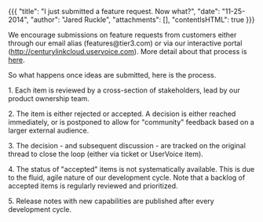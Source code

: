 {{{
  "title": "I just submitted a feature request.  Now what?",
  "date": "11-25-2014",
  "author": "Jared Ruckle",
  "attachments": [],
  "contentIsHTML": true
}}}

<p>We encourage submissions on feature requests from customers either through our email alias (features@tier3.com) or via our interactive portal (<a href="http://centurylinkcloud.uservoice.com/">http://centurylinkcloud.uservoice.com</a>). More detail
  about that process is <a href="https://t3n.zendesk.com/entries/21699874-How-do-I-submit-a-feature-request-" target="_blank">here</a>.</p>
<p>So what happens once ideas are submitted, here is the process.</p>
<p>1. Each item is reviewed by a cross-section of stakeholders, lead by our product ownership team.</p>
<p>2. The item is either rejected or accepted. A decision is either reached immediately, or is postponed to allow for "community" feedback based on a larger external audience.</p>
<p>3. The decision - and subsequent discussion - are tracked on the original thread to close the loop (either via ticket or UserVoice item).</p>
<p>4. The status of "accepted" items is not systematically available. This is due to the fluid, agile nature of our development cycle. Note that a backlog of accepted items is regularly reviewed and prioritized.</p>
<p>5. Release notes with new capabilities are published after every development cycle.</p>

